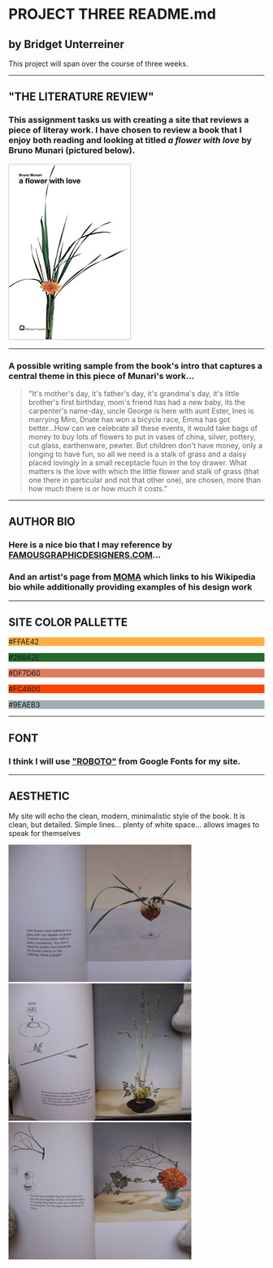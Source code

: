 # PROJECT THREE README.md

## by Bridget Unterreiner

This project will span over the course of three weeks.

---
## "THE LITERATURE REVIEW"

### This assignment tasks us with creating a site that reviews a piece of literay work. I have chosen to review a book that I enjoy both reading and looking at titled *a flower with love* by Bruno Munari (pictured below). 
![a flower with love: Bruno Munari](./images/book_cover.jpg)

---

### A possible writing sample from the book's intro that captures a central theme in this piece of Munari's work...

> "It's mother's day, it's father's day, it's grandma's day, it's little brother's first birthday, mom's friend has had a new baby, its the carpenter's name-day, uncle George is here with aunt Ester, Ines is marrying Miro, Dnate has won a bicycle race, Emma has got better...How can we celebrate all these events, it would take bags of money to buy lots of flowers to put in vases of china, silver, pottery, cut glass, earthenware, pewter. But children don't have money, only a longing to have fun, so all we need is a stalk of grass and a daisy placed lovingly in a small receptacle foun in the toy drawer. What matters is the love with which the little flower and stalk of grass (that one there in particular and not that other one), are chosen, more than how much there is or how much it costs."

--- 
## AUTHOR BIO

### Here is a nice bio that I may reference by [FAMOUSGRAPHICDESIGNERS.COM](http://www.famousgraphicdesigners.org/bruno-munari)...

### And an artist's page from [MOMA](https://www.moma.org/artists/4163) which links to his Wikipedia bio while additionally providing examples of his design work 

---
## SITE COLOR PALLETTE

<div class="sample-colors" style="background-color: #FFAE42;">
          <p>#FFAE42</p>
        </div>
<div class="sample-colors" style="background-color: #266A2E;">
          <p>#266A2E</p>
        </div>
<div class="sample-colors" style="background-color: #DF7D60;">
          <p>#DF7D60</p>
        </div>
<div class="sample-colors" style="background-color: #FC4600;">
          <p>#FC4600</p>
        </div>
<div class="sample-colors" style="background-color: #9EAEB3;">
          <p>#9EAEB3</p>
        </div>

---
## FONT

### I think I will use ["ROBOTO"](https://fonts.google.com/specimen/Roboto) from Google Fonts for my site.

---
## AESTHETIC

My site will echo the clean, modern, minimalistic style of the book. It is clean, but detailed. Simple lines... plenty of white space... allows images to speak for themselves

![a flower with love: page example 1](./images/book_page_1.jpg)
![a flower with love: page example 1](./images/book_page_2.jpg)
![a flower with love: page example 1](./images/book_page_3.jpg)